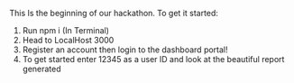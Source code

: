 This Is the beginning of our hackathon. 
To get it started:

1. Run npm i (In Terminal)
2. Head to LocalHost 3000
3. Register an account then login to the dashboard portal!
4. To get started enter 12345 as a user ID and look at the beautiful report generated
